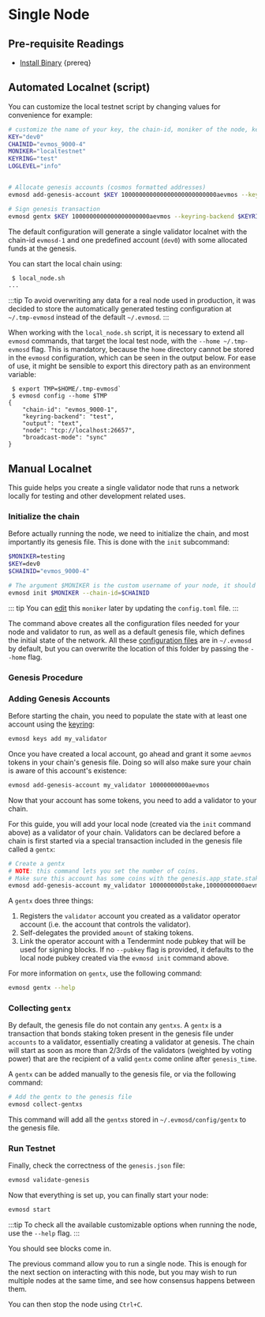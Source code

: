 <!--
order: 1
-->

# Single Node

## Pre-requisite Readings

- [Install Binary](./../../validators/quickstart/installation.md) {prereq}

## Automated Localnet (script)

You can customize the local testnet script by changing values for convenience
for example:

```bash
# customize the name of your key, the chain-id, moniker of the node, keyring backend, and log level
KEY="dev0"
CHAINID="evmos_9000-4"
MONIKER="localtestnet"
KEYRING="test"
LOGLEVEL="info"


# Allocate genesis accounts (cosmos formatted addresses)
evmosd add-genesis-account $KEY 100000000000000000000000000aevmos --keyring-backend $KEYRING

# Sign genesis transaction
evmosd gentx $KEY 1000000000000000000000aevmos --keyring-backend $KEYRING --chain-id $CHAINID
```

The default configuration will generate a single validator localnet with the
chain-id `evmosd-1` and one predefined account (`dev0`) with some allocated
funds at the genesis.

You can start the local chain using:

```bash
 $ local_node.sh
...
```

:::tip To avoid overwriting any data for a real node used in production, it was
decided to store the automatically generated testing configuration at
`~/.tmp-evmosd` instead of the default `~/.evmosd`. :::

When working with the `local_node.sh` script, it is necessary to extend all
`evmosd` commands, that target the local test node, with the
`--home ~/.tmp-evmosd` flag. This is mandatory, because the `home` directory
cannot be stored in the `evmosd` configuration, which can be seen in the output
below. For ease of use, it might be sensible to export this directory path as an
environment variable:

```
 $ export TMP=$HOME/.tmp-evmosd`
 $ evmosd config --home $TMP
{
	"chain-id": "evmos_9000-1",
	"keyring-backend": "test",
	"output": "text",
	"node": "tcp://localhost:26657",
	"broadcast-mode": "sync"
}
```

## Manual Localnet

This guide helps you create a single validator node that runs a network locally
for testing and other development related uses.

### Initialize the chain

Before actually running the node, we need to initialize the chain, and most
importantly its genesis file. This is done with the `init` subcommand:

```bash
$MONIKER=testing
$KEY=dev0
$CHAINID="evmos_9000-4"

# The argument $MONIKER is the custom username of your node, it should be human-readable.
evmosd init $MONIKER --chain-id=$CHAINID
```

::: tip You can
[edit](./../../validators/quickstart/binary.md#configuring-the-node) this
`moniker` later by updating the `config.toml` file. :::

The command above creates all the configuration files needed for your node and
validator to run, as well as a default genesis file, which defines the initial
state of the network. All these
[configuration files](./../../validators/quickstart/binary.md#configuring-the-node)
are in `~/.evmosd` by default, but you can overwrite the location of this folder
by passing the `--home` flag.

### Genesis Procedure

### Adding Genesis Accounts

Before starting the chain, you need to populate the state with at least one
account using the [keyring](./../../users/keys/keyring.md#add-keys):

```bash
evmosd keys add my_validator
```

Once you have created a local account, go ahead and grant it some `aevmos`
tokens in your chain's genesis file. Doing so will also make sure your chain is
aware of this account's existence:

```bash
evmosd add-genesis-account my_validator 10000000000aevmos
```

Now that your account has some tokens, you need to add a validator to your
chain.

For this guide, you will add your local node (created via the `init` command
above) as a validator of your chain. Validators can be declared before a chain
is first started via a special transaction included in the genesis file called a
`gentx`:

```bash
# Create a gentx
# NOTE: this command lets you set the number of coins.
# Make sure this account has some coins with the genesis.app_state.staking.params.bond_denom denom
evmosd add-genesis-account my_validator 1000000000stake,10000000000aevmos
```

A `gentx` does three things:

1. Registers the `validator` account you created as a validator operator account
   (i.e. the account that controls the validator).
2. Self-delegates the provided `amount` of staking tokens.
3. Link the operator account with a Tendermint node pubkey that will be used for
   signing blocks. If no `--pubkey` flag is provided, it defaults to the local
   node pubkey created via the `evmosd init` command above.

For more information on `gentx`, use the following command:

```bash
evmosd gentx --help
```

### Collecting `gentx`

By default, the genesis file do not contain any `gentxs`. A `gentx` is a
transaction that bonds staking token present in the genesis file under
`accounts` to a validator, essentially creating a validator at genesis. The
chain will start as soon as more than 2/3rds of the validators (weighted by
voting power) that are the recipient of a valid `gentx` come online after
`genesis_time`.

A `gentx` can be added manually to the genesis file, or via the following
command:

```bash
# Add the gentx to the genesis file
evmosd collect-gentxs
```

This command will add all the `gentxs` stored in `~/.evmosd/config/gentx` to the
genesis file.

### Run Testnet

Finally, check the correctness of the `genesis.json` file:

```bash
evmosd validate-genesis
```

Now that everything is set up, you can finally start your node:

```bash
evmosd start
```

:::tip To check all the available customizable options when running the node,
use the `--help` flag. :::

You should see blocks come in.

The previous command allow you to run a single node. This is enough for the next
section on interacting with this node, but you may wish to run multiple nodes at
the same time, and see how consensus happens between them.

You can then stop the node using `Ctrl+C`.
